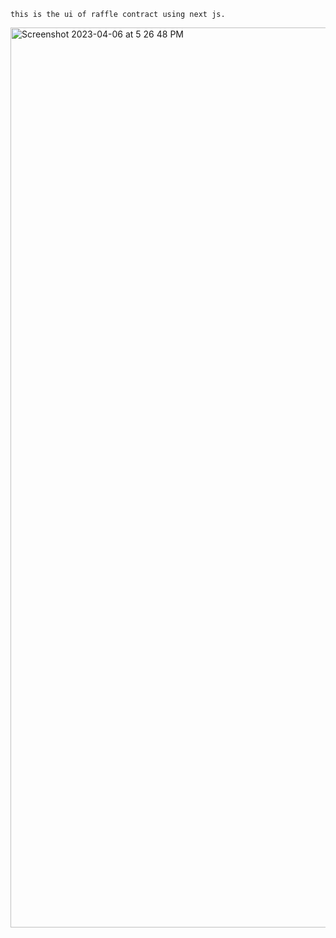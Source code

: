 ```
this is the ui of raffle contract using next js.
```

<img width="1440" alt="Screenshot 2023-04-06 at 5 26 48 PM" src="https://user-images.githubusercontent.com/108890773/230372384-9dd2582c-5a03-4547-bd9a-a33693b5491d.png">
